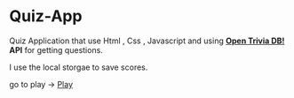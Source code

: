 # Quiz-App
Quiz Application that use Html , Css , Javascript and using **[Open Trivia DB!](https://opentdb.com/) API** for getting questions.

I use the local storgae to save scores.

go to play -> [Play](https://play-quick-quiz.000webhostapp.com/index.html)

